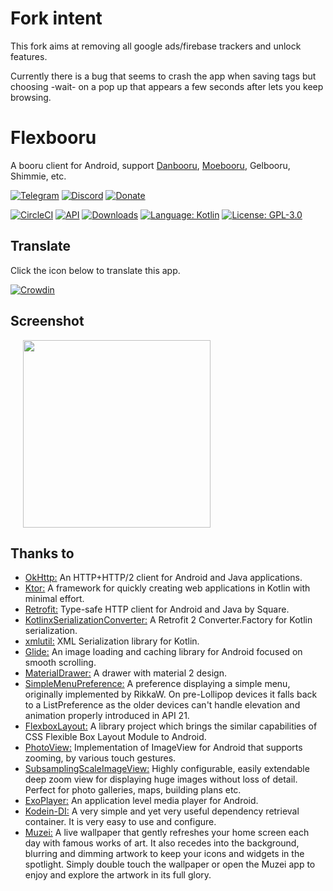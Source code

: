 # Fork intent
This fork aims at removing all google ads/firebase trackers and unlock features.

Currently there is a bug that seems to crash the app when saving tags but choosing -wait- on a pop up that appears a few seconds after lets you keep browsing.

# Flexbooru
A booru client for Android, support [Danbooru](https://github.com/r888888888/danbooru), [Moebooru](https://github.com/moebooru/moebooru), Gelbooru, Shimmie, etc.

[![Telegram](https://img.shields.io/badge/chat-Telegram-blue.svg)](https://t.me/flexbooru)
[![Discord](https://img.shields.io/discord/555912761742458880.svg?label=discord)](https://discord.gg/zxAX5Jh)
[![Donate](https://img.shields.io/badge/Donate-PayPal-green.svg?label=donate)](https://www.paypal.me/fiepi)

[![CircleCI](https://circleci.com/gh/flexbooru/flexbooru/tree/master.svg?style=svg)](https://circleci.com/gh/flexbooru/flexbooru/tree/master)
[![API](https://img.shields.io/badge/API-21%2B-brightgreen.svg?style=flat)](https://android-arsenal.com/api?level=21)
[![Downloads](https://img.shields.io/github/downloads/flexbooru/flexbooru/total.svg)](https://github.com/flexbooru/flexbooru/releases)
[![Language: Kotlin](https://img.shields.io/github/languages/top/flexbooru/flexbooru.svg)](https://github.com/flexbooru/flexbooru/search?l=kotlin)
[![License: GPL-3.0](https://img.shields.io/badge/license-GPL--3.0-orange.svg)](https://www.gnu.org/licenses/gpl-3.0)

## Translate

Click the icon below to translate this app.

[![Crowdin](https://badges.crowdin.net/flexbooru/localized.svg)](https://crowdin.com/project/flexbooru)

## Screenshot
<img src="art/screenshot.webp" height="300" hspace="20">

## Thanks to

- [OkHttp:](https://github.com/square/okhttp) An HTTP+HTTP/2 client for Android and Java applications. 
- [Ktor:](https://github.com/ktorio/ktor) A framework for quickly creating web applications in Kotlin with minimal effort.
- [Retrofit:](https://github.com/square/retrofit) Type-safe HTTP client for Android and Java by Square.
- [KotlinxSerializationConverter:](https://github.com/JakeWharton/retrofit2-kotlinx-serialization-converter) A Retrofit 2 Converter.Factory for Kotlin serialization.
- [xmlutil:](https://github.com/pdvrieze/xmlutil) XML Serialization library for Kotlin.
- [Glide:](https://github.com/bumptech/glide) An image loading and caching library for Android focused on smooth scrolling.
- [MaterialDrawer:](https://github.com/mikepenz/MaterialDrawer) A drawer with material 2 design.
- [SimpleMenuPreference:](https://github.com/takisoft/preferencex-android) A preference displaying a simple menu, originally implemented by RikkaW. On pre-Lollipop devices it falls back to a ListPreference as the older devices can't handle elevation and animation properly introduced in API 21.
- [FlexboxLayout:](https://github.com/google/flexbox-layout) A library project which brings the similar capabilities of CSS Flexible Box Layout Module to Android.
- [PhotoView:](https://github.com/chrisbanes/PhotoView) Implementation of ImageView for Android that supports zooming, by various touch gestures.
- [SubsamplingScaleImageView:](https://github.com/davemorrissey/subsampling-scale-image-view) Highly configurable, easily extendable deep zoom view for displaying huge images without loss of detail. Perfect for photo galleries, maps, building plans etc.
- [ExoPlayer:](https://github.com/google/ExoPlayer) An application level media player for Android.
- [Kodein-DI:](https://github.com/Kodein-Framework/Kodein-DI) A very simple and yet very useful dependency retrieval container. It is very easy to use and configure.
- [Muzei:](https://github.com/romannurik/muzei) A live wallpaper that gently refreshes your home screen each day with famous works of art. It also recedes into the background, blurring and dimming artwork to keep your icons and widgets in the spotlight. Simply double touch the wallpaper or open the Muzei app to enjoy and explore the artwork in its full glory.
